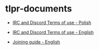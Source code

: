 # tlpr-documents

- [IRC and Discord Terms of use - Polish](community/chat-rules/polish.md)
- [IRC and Discord Terms of use - English](community/chat-rules/english.md)

- [Joining guide - English](collective/joining-procedure/english.md)

